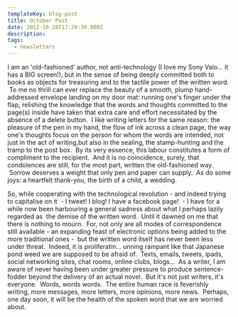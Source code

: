 ```yaml
---
templateKey: blog-post
title: October Post
date: 2012-10-28T17:29:30.000Z
description:
tags:
  - newsletters
---
```


I am an 'old-fashioned' author, not anti-technology (I love my Sony Vaio... it has a BIG screen!), but in the sense of being deeply committed both to books as objects for treasuring and to the tactile power of the written word.  To me no thrill can ever replace the beauty of a smooth, plump hand-addressed envelope landing on my door mat: running one's finger under the flap, relishing the knowledge that the words and thoughts committed to the page(s) inside have taken that extra care and effort necessitated by the absence of a delete button.  I like writing letters for the same reason: the pleasure of the pen in my hand, the flow of ink across a clean page, the way one's thoughts focus on the person for whom the words are intended, not just in the act of writing,but also in the sealing, the stamp-hunting and the tramp to the post box.  By its very essence, this labour constitutes a form of compliment to the recipient.  And it is no coincidence, surely, that condolences are still, for the most part, written the old-fashioned way.  Sorrow deserves a weight that only pen and paper can supply.  As do some joys: a heartfelt thank-you, the birth of a child, a wedding.

So, while cooperating with the technological revolution - and indeed trying to capitalise on it  - I tweet! I blog! I have a facebook page!  - I have for a while now been harbouring a general sadness about what I perhaps lazily regarded as  the demise of the written word.  Until it dawned on me that there is nothing to mourn.  For, not only are all modes of correspondence still available - an expanding feast of electronic options being added to the more traditional ones -  but the written word itself has never been less under threat.  Indeed, it is proliferatin... unning rampant like that Japanese pond weed we are supposed to be afraid of.  Texts, emails, tweets, ipads, social networking sites, chat rooms, online clubs, blogs...  As a writer, I am aware of never having been under greater pressure to produce sentence-fodder beyond the delivery of an actual novel.  But it's not just writers, it's everyone.  Words, words words.  The entire human race is feverishly writing, more messages, more letters, more opinions, more news.  Perhaps, one day soon, it will be the health of the spoken word that we are worried about.
